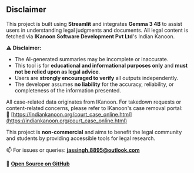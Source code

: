 ## Disclaimer

This project is built using **Streamlit** and integrates **Gemma 3 4B** to assist users in understanding legal judgments and documents. All legal content is fetched via **IKanoon Software Development Pvt Ltd**'s Indian Kanoon.

⚠️ **Disclaimer:**  
- The AI-generated summaries may be incomplete or inaccurate.  
- This tool is for **educational and informational purposes only** and **must not be relied upon as legal advice**.  
- Users are **strongly encouraged to verify** all outputs independently.  
- The developer assumes **no liability** for the accuracy, reliability, or completeness of the information presented.  

All case-related data originates from IKanoon. For takedown requests or content-related concerns, please refer to IKanoon's case removal portal:  
🔗 [https://indiankanoon.org/court_case_online.html](https://indiankanoon.org/court_case_online.html)

This project is **non-commercial** and aims to benefit the legal community and students by providing accessible tools for legal research.

📫 For issues or queries: **jassingh.8895@outlook.com**

📂 **[Open Source on GitHub](https://github.com/J5430/JudgementSummarizer)**
